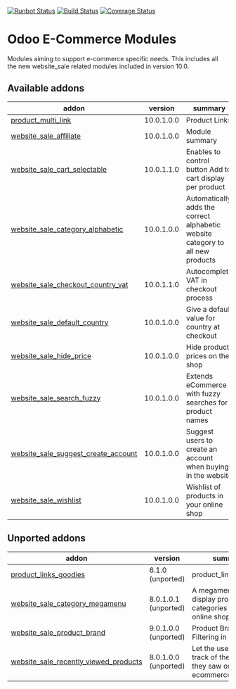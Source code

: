 [![Runbot Status](https://runbot.odoo-community.org/runbot/badge/flat/113/10.0.svg)](https://runbot.odoo-community.org/runbot/repo/github-com-oca-e-commerce-113)
[![Build Status](https://travis-ci.org/OCA/e-commerce.svg?branch=10.0)](https://travis-ci.org/OCA/e-commerce)
[![Coverage Status](https://coveralls.io/repos/OCA/e-commerce/badge.png?branch=10.0)](https://coveralls.io/r/OCA/e-commerce?branch=10.0)

Odoo E-Commerce Modules
=======================

Modules aiming to support e-commerce specific needs. This includes all the new website_sale related modules included in version 10.0.

[//]: # (addons)

Available addons
----------------
addon | version | summary
--- | --- | ---
[product_multi_link](product_multi_link/) | 10.0.1.0.0 | Product Links
[website_sale_affiliate](website_sale_affiliate/) | 10.0.1.0.0 | Module summary
[website_sale_cart_selectable](website_sale_cart_selectable/) | 10.0.1.1.0 | Enables to control button Add to cart display per product
[website_sale_category_alphabetic](website_sale_category_alphabetic/) | 10.0.1.0.0 | Automatically adds the correct alphabetic website category to all new products
[website_sale_checkout_country_vat](website_sale_checkout_country_vat/) | 10.0.1.1.0 | Autocomplete VAT in checkout process
[website_sale_default_country](website_sale_default_country/) | 10.0.1.0.0 | Give a default value for country at checkout
[website_sale_hide_price](website_sale_hide_price/) | 10.0.1.0.0 | Hide product prices on the shop
[website_sale_search_fuzzy](website_sale_search_fuzzy/) | 10.0.1.0.0 | Extends eCommerce with fuzzy searches for product names
[website_sale_suggest_create_account](website_sale_suggest_create_account/) | 10.0.1.0.0 | Suggest users to create an account when buying in the website
[website_sale_wishlist](website_sale_wishlist/) | 10.0.1.0.0 | Wishlist of products in your online shop


Unported addons
---------------
addon | version | summary
--- | --- | ---
[product_links_goodies](product_links_goodies/) | 6.1.0 (unported) | product_links_goodies
[website_sale_category_megamenu](website_sale_category_megamenu/) | 8.0.1.0.1 (unported) | A megamenu to display product categories in the online shop
[website_sale_product_brand](website_sale_product_brand/) | 9.0.1.0.0 (unported) | Product Brand Filtering in Website
[website_sale_recently_viewed_products](website_sale_recently_viewed_products/) | 8.0.1.0.0 (unported) | Let the users keep track of the products they saw on the ecommerce

[//]: # (end addons)
